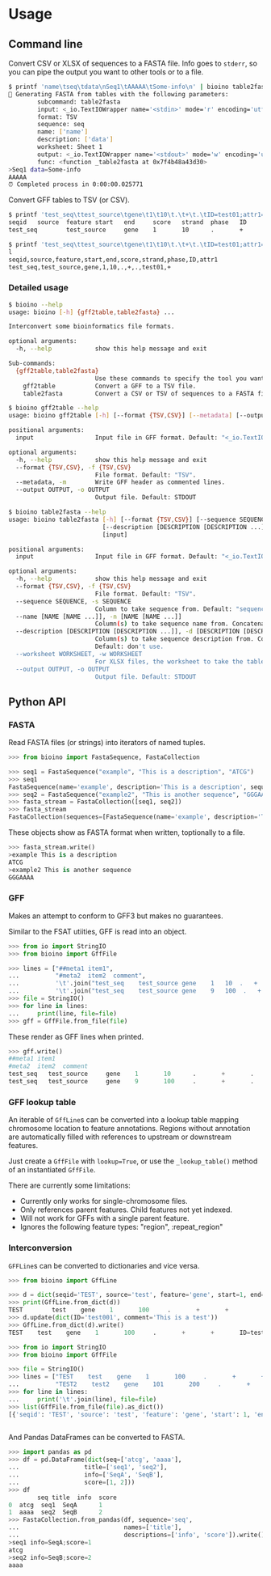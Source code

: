# Usage

## Command line

Convert CSV or XLSX of sequences to a FASTA file. Info goes to `stderr`, so you can pipe the output you
want to other tools or to a file.

```bash
$ printf 'name\tseq\tdata\nSeq1\tAAAAA\tSome-info\n' | bioino table2fasta -n name -s seq -d data
🚀 Generating FASTA from tables with the following parameters:
        subcommand: table2fasta
        input: <_io.TextIOWrapper name='<stdin>' mode='r' encoding='utf-8'>
        format: TSV
        sequence: seq
        name: ['name']
        description: ['data']
        worksheet: Sheet 1
        output: <_io.TextIOWrapper name='<stdout>' mode='w' encoding='utf-8'>
        func: <function _table2fasta at 0x7f4b48a43d30>
>Seq1 data=Some-info
AAAAA
⏰ Completed process in 0:00:00.025771
```

Convert GFF tables to TSV (or CSV).

```bash
$ printf 'test_seq\ttest_source\tgene\t1\t10\t.\t+\t.\tID=test01;attr1=+\n' | bioino gff2table 2> /dev/null
seqid   source  feature start   end     score   strand  phase   ID      attr1
test_seq        test_source     gene    1       10      .       +       .       test01  +

$ printf 'test_seq\ttest_source\tgene\t1\t10\t.\t+\t.\tID=test01;attr1=+\n' | bioino gff2table -f CSV 2> /dev/nul
l
seqid,source,feature,start,end,score,strand,phase,ID,attr1
test_seq,test_source,gene,1,10,.,+,.,test01,+
```

### Detailed usage

```bash
$ bioino --help
usage: bioino [-h] {gff2table,table2fasta} ...

Interconvert some bioinformatics file formats.

optional arguments:
  -h, --help            show this help message and exit

Sub-commands:
  {gff2table,table2fasta}
                        Use these commands to specify the tool you want to use.
    gff2table           Convert a GFF to a TSV file.
    table2fasta         Convert a CSV or TSV of sequences to a FASTA file.
```

```bash
$ bioino gff2table --help
usage: bioino gff2table [-h] [--format {TSV,CSV}] [--metadata] [--output OUTPUT] [input]

positional arguments:
  input                 Input file in GFF format. Default: "<_io.TextIOWrapper name='<stdin>' mode='r' encoding='utf-8'>".

optional arguments:
  -h, --help            show this help message and exit
  --format {TSV,CSV}, -f {TSV,CSV}
                        File format. Default: "TSV".
  --metadata, -m        Write GFF header as commented lines.
  --output OUTPUT, -o OUTPUT
                        Output file. Default: STDOUT
```

```bash
$ bioino table2fasta --help
usage: bioino table2fasta [-h] [--format {TSV,CSV}] [--sequence SEQUENCE] --name [NAME [NAME ...]]
                          [--description [DESCRIPTION [DESCRIPTION ...]]] [--worksheet WORKSHEET] [--output OUTPUT]
                          [input]

positional arguments:
  input                 Input file in GFF format. Default: "<_io.TextIOWrapper name='<stdin>' mode='r' encoding='utf-8'>".

optional arguments:
  -h, --help            show this help message and exit
  --format {TSV,CSV}, -f {TSV,CSV}
                        File format. Default: "TSV".
  --sequence SEQUENCE, -s SEQUENCE
                        Column to take sequence from. Default: "sequence".
  --name [NAME [NAME ...]], -n [NAME [NAME ...]]
                        Column(s) to take sequence name from. Concatenates values with "_", replaces spaces with "-". Required.
  --description [DESCRIPTION [DESCRIPTION ...]], -d [DESCRIPTION [DESCRIPTION ...]]
                        Column(s) to take sequence description from. Concatenates values with ";", replaces spaces with "_".
                        Default: don't use.
  --worksheet WORKSHEET, -w WORKSHEET
                        For XLSX files, the worksheet to take the table from. Default: "Sheet 1".
  --output OUTPUT, -o OUTPUT
                        Output file. Default: STDOUT
```

## Python API

### FASTA

Read FASTA files (or strings) into iterators of named tuples.

```python
>>> from bioino import FastaSequence, FastaCollection

>>> seq1 = FastaSequence("example", "This is a description", "ATCG")
>>> seq1
FastaSequence(name='example', description='This is a description', sequence='ATCG')
>>> seq2 = FastaSequence("example2", "This is another sequence", "GGGAAAA")
>>> fasta_stream = FastaCollection([seq1, seq2])
>>> fasta_stream
FastaCollection(sequences=[FastaSequence(name='example', description='This is a description', sequence='ATCG'), FastaSequence(name='example2', description='This is another sequence', sequence='GGGAAAA')])
```

These objects show as FASTA format when written, toptionally to a file.

```python
>>> fasta_stream.write()  
>example This is a description
ATCG
>example2 This is another sequence
GGGAAAA
```

### GFF

Makes an attempt to conform to GFF3 but makes no guarantees.

Similar to the FSAT utiities, GFF is read into an object.

```python
>>> from io import StringIO
>>> from bioino import GffFile

>>> lines = ["##meta1 item1", 
...          "#meta2  item2  comment", 
...          '\t'.join("test_seq    test_source gene    1   10  .   +   .   ID=test01;attr1=+".split()),
...          '\t'.join("test_seq    test_source gene    9   100  .   +   .   Parent=test01;attr2=+".split())]
>>> file = StringIO()
>>> for line in lines:
...     print(line, file=file)
>>> gff = GffFile.from_file(file)
```

These render as GFF lines when printed.

```python
>>> gff.write()  
##meta1 item1
#meta2  item2  comment
test_seq   test_source     gene    1       10      .       +       .       ID=test01;attr1=+
test_seq   test_source     gene    9       100     .       +       .       Parent=test01;attr2=+
```

### GFF lookup table

An iterable of `GffLine`s can be converted into a lookup table mapping
chromosome location to feature annotations. Regions without annotation
are automatically filled with references to upstream or 
downstream features.

Just create a `GffFile` with `lookup=True`, or use the `_lookup_table()` method of an instantiated `GffFile`.

There are currently some limitations:
- Currently only works for single-chromosome files.
- Only references parent features. Child features not yet indexed.
- Will not work for GFFs with a single parent feature.
- Ignores the following feature types: "region", :repeat_region"

### Interconversion

`GFFLine`s can be converted to dictionaries and vice versa.

```python
>>> from bioino import GffLine

>>> d = dict(seqid='TEST', source='test', feature='gene', start=1, end=100, score='.', strand='+', phase='+')
>>> print(GffLine.from_dict(d))
TEST        test    gene    1       100     .       +       +
>>> d.update(dict(ID='test001', comment='This is a test'))
>>> GffLine.from_dict(d).write() 
TEST    test    gene    1       100     .       +       +       ID=test001;comment=This is a test
```

```python
>>> from io import StringIO
>>> from bioino import GffFile

>>> file = StringIO()
>>> lines = ["TEST    test    gene    1       100     .       +       +  ID=test001;comment=Test".split(),
...          "TEST2    test2    gene    101       200     .       +       +  ID=test002;comment=Test2".split()]
>>> for line in lines:
...     print('\t'.join(line), file=file)
>>> list(GffFile.from_file(file).as_dict())  
[{'seqid': 'TEST', 'source': 'test', 'feature': 'gene', 'start': 1, 'end': 100, 'score': '.', 'strand': '+', 'phase': '+', 'ID': 'test001', 'comment': 'Test'}, {'seqid': 'TEST2', 'source': 'test2', 'feature': 'gene', 'start': 101, 'end': 200, 'score': '.', 'strand': '+', 'phase': '+', 'ID': 'test002', 'comment': 'Test2'}]
         

```

And Pandas DataFrames can be converted to FASTA.

```python
>>> import pandas as pd
>>> df = pd.DataFrame(dict(seq=['atcg', 'aaaa'], 
...                  title=['seq1', 'seq2'], 
...                  info=['SeqA', 'SeqB'], 
...                  score=[1, 2]))
>>> df 
        seq title  info  score
0  atcg  seq1  SeqA      1
1  aaaa  seq2  SeqB      2
>>> FastaCollection.from_pandas(df, sequence='seq', 
...                             names=['title'], 
...                             descriptions=['info', 'score']).write() 
>seq1 info=SeqA;score=1
atcg
>seq2 info=SeqB;score=2
aaaa
```